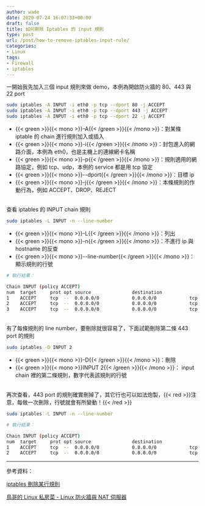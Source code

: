 ```yaml
---
author: wade
date: 2020-07-24 16:07:33+00:00
draft: false
title: 如何刪除 Iptables 的 input 規則
type: post
url: /post/how-to-remove-iptables-input-rule/
categories:
- Linux
tags:
- Firewall
- iptables
---
```


一開始我先加入三個 input 規則來做 demo，本例為開啟防火牆的 80、443 與 22 port

```bash
sudo iptables -A INPUT -i eth0 -p tcp --dport 80 -j ACCEPT
sudo iptables -A INPUT -i eth0 -p tcp --dport 443 -j ACCEPT
sudo iptables -A INPUT -i eth0 -p tcp --dport 22 -j ACCEPT
```

* {{< green >}}{{< mono >}}-A{{< /green >}}{{< /mono >}}：對某條 iptable 的 chain 進行規則加入或插入
* {{< green >}}{{< mono >}}-i{{< /green >}}{{< /mono >}}：封包進入的網路介面，本例為 eth0，也是主機上的連線網卡名稱
* {{< green >}}{{< mono >}}-p{{< /green >}}{{< /mono >}}：規則適用的網路協定，例如 tcp、udp，本例的 service 都是用 tcp 協定
* {{< green >}}{{< mono >}}--dport{{< /green >}}{{< /mono >}}：目標 ip
* {{< green >}}{{< mono >}}-j{{< /green >}}{{< /mono >}}：本條規則的作動行為，例如 ACCEPT、DROP、REJECT

\
查看 iptables 的 INPUT chain 規則

```bash
sudo iptables -L INPUT -n --line-number
```

* {{< green >}}{{< mono >}}-L{{< /green >}}{{< /mono >}}：列出
* {{< green >}}{{< mono >}}-n{{< /green >}}{{< /mono >}}：不進行 ip 與 hostname 的反查
* {{< green >}}{{< mono >}}--line-number{{< /green >}}{{< /mono >}}：顯示規則的行號

```bash
# 執行結果：

Chain INPUT (policy ACCEPT)
num  target     prot opt source               destination
1    ACCEPT     tcp  --  0.0.0.0/0            0.0.0.0/0            tcp dpt:80
2    ACCEPT     tcp  --  0.0.0.0/0            0.0.0.0/0            tcp dpt:443
3    ACCEPT     tcp  --  0.0.0.0/0            0.0.0.0/0            tcp dpt:22
```

\
有了每條規則的 line number，要刪除就很容易了，下面試範刪除第二條 443 port 的規則

```bash
sudo iptables -D INPUT 2
```

* {{< green >}}{{< mono >}}-D{{< /green >}}{{< /mono >}}：刪除
* {{< green >}}{{< mono >}}INPUT 2{{< /green >}}{{< /mono >}}： input chain 裡的第二條規則，數字代表該規則的行號

\
再次查看，443 port 的規則確實刪掉了，其它行也可以如法炮製，{{< red >}}注意，每做一次刪除，行號就會有所變動！{{< /red >}}

```bash
sudo iptables -L INPUT -n --line-number
```

```bash
# 執行結果：

Chain INPUT (policy ACCEPT)
num  target     prot opt source               destination
1    ACCEPT     tcp  --  0.0.0.0/0            0.0.0.0/0            tcp dpt:80
2    ACCEPT     tcp  --  0.0.0.0/0            0.0.0.0/0            tcp dpt:22
```

* * *

參考資料：

[iptables 刪除某行規則](https://blog.longwin.com.tw/2016/07/iptables-delete-rule-by-line-2016/)

[鳥哥的 Linux 私房菜 - Linux 防火牆與 NAT  伺服器](https://linux.vbird.org/linux_server/centos6/0250simple_firewall.php)
